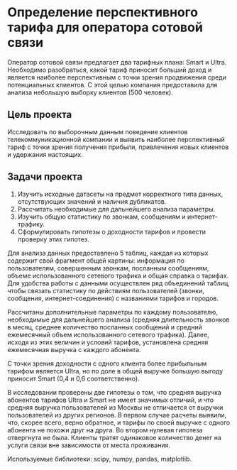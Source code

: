 
# Определение перспективного тарифа для оператора сотовой связи

Оператор сотовой связи предлагает два тарифных плана: Smart и Ultra. Необходимо разобраться, какой тариф приносит больший доход и является наиболее перспективным с точки зрения продвижения среди потенциальных клиентов. С этой целью компания предоставила для анализа небольшую выборку клиентов (500 человек).

## Цель проекта

Исследовать по выборочным данным поведение клиентов телекоммуникационной компании и выявить наиболее перспективный тариф с точки зрения получения прибыли, привлечения новых клиентов и удержания настоящих.

## Задачи проекта

1. Изучить исходные датасеты на предмет корректного типа данных, отсутствующих значений и наличия дубликатов.
2. Рассчитать необходимые для дальнейшего анализа параметры.
3. Изучить общую статистику по звонкам, сообщениям и интернет-трафику.
4. Сформулировать гипотезы о доходности тарифов и провести проверку этих гипотез.

Для анализа данных предоставлено 5 таблиц, каждая из которых содержит свой фрагмент общей картины: информация по пользователям, совершенным звонкам, посланным сообщениям, объеме использованного сетевого трафика и общая справка о тарифах.
Для удобства работы с данными осуществлен ряд объединений таблиц, чтобы связать статистику по действиям пользователей (звонки, сообщения, интернет-соединения) с названиями тарифов и городов. 

Рассчитаны дополнительные параметры по каждому пользователю, необходимые для дальнейшего анализа (средняя длительность звонков в месяц, среднее количество посланных сообщений и средний ежемесячный объем использованного сетевого трафика). Далее, исходя из этих величин и условий тарифов, установлена средняя ежемесячная выручка с каждого абонента.

С точки зрения доходности с одного клиента более прибыльным тарифом является Ultra, но по доле в общей выручке большую выгоду приносит Smart (0,4 и 0,6 соответственно). 

В исследовании проверены две гипотезы о том, что средняя выручка абонентов тарифов Ultra и Smart не имеет значимых отличий, и что средняя выручка пользователей из Москвы не отличается от выручки пользователей из других регионов.
В первом случае расчеты выявили, что, скорее всего, верно обратное, и тарифы по своей выручке с одного абонента не похожи друг на друга.
Во втором нулевая гипотеза отвергнута не была. Клиенты тратят одинаковое количество денег на услуги связи вне зависимости от места проживания. 

Используемые библиотеки: scipy, numpy, pandas, matplotlib.
